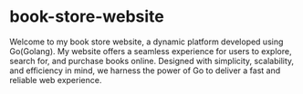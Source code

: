 # book-store-website
Welcome to my book store website, a dynamic platform developed using Go(Golang). My website offers a seamless experience for users to explore, search for, and purchase books online. Designed with simplicity, scalability, and efficiency in mind, we harness the power of Go to deliver a fast and reliable web experience.
